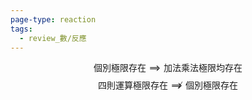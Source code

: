 ```yaml
---
page-type: reaction
tags:
  - review_數/反應
---
```

$$
\text{個別極限存在} \implies \text{加法乘法極限均存在}
$$
$$
\text{四則運算極限存在} \not \implies \text{個別極限存在}
$$